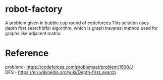 # robot-factory
A problem given in bubble cup round of codeforces.This solution uses depth first search(dfs) algorithm, which is graph traversal method  used for graphs
like adjacent matrix.  
# Reference
problem:- https://codeforces.com/problemset/problem/1600/J                                            
DFS:- https://en.wikipedia.org/wiki/Depth-first_search

